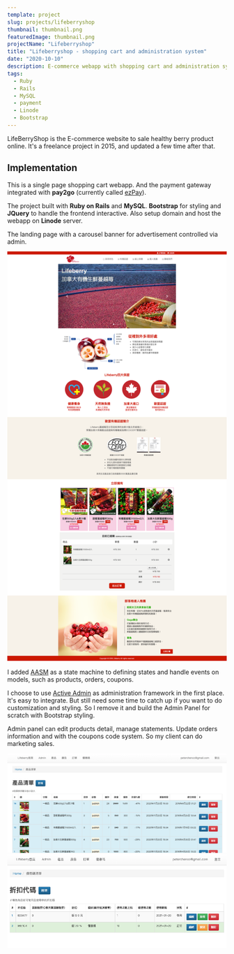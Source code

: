```yaml
---
template: project
slug: projects/lifeberryshop
thumbnail: thumbnail.png
featuredImage: thumbnail.png
projectName: "Lifeberryshop"
title: "Lifeberryshop - shopping cart and administration system"
date: "2020-10-10"
description: E-commerce webapp with shopping cart and administration system
tags:
  - Ruby
  - Rails
  - MySQL
  - payment
  - Linode
  - Bootstrap
---
```


LifeBerryShop is the E-commerce website to sale healthy berry product online.
It's a freelance project in 2015, and updated a few time after that.

## Implementation

This is a single page shopping cart webapp. And the payment gateway integrated with **pay2go** (currently called [ezPay](https://www.ezpay.com.tw/)).

The project built with **Ruby on Rails** and **MySQL**. **Bootstrap** for styling and **JQuery** to handle the frontend interactive. Also setup domain and host the webapp on **Linode** server.

The landing page with a carousel banner for advertisement controlled via admin.

![Full page screenshot](full-page-screenshot.png)

I added [AASM](https://github.com/aasm/aasm) as a state machine to defining states and handle events on models, such as products, orders, coupons.

I choose to use [Active Admin](https://github.com/activeadmin/activeadmin) as administration framework in the first place. It's easy to integrate. But still need some time to catch up if you want to do customization and styling. So I remove it and build the Admin Panel for scratch with Bootstrap styling.

Admin panel can edit products detail, manage statements. Update orders information and with the coupons code system. So my client can do marketing sales.

![Product list in admin panel](admin-product-list.png)
![Coupon list in admin panel](admin-coupons-list.png)
